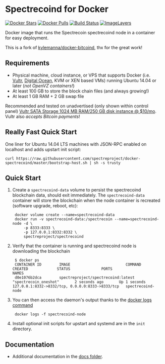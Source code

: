 Spectrecoind for Docker
===================

[![Docker Stars](https://img.shields.io/docker/stars/spectreproject/docker-spectrecoind.svg)](https://hub.docker.com/r/spectreproject/docker-spectrecoind/)
[![Docker Pulls](https://img.shields.io/docker/pulls/spectreproject/docker-spectrecoind.svg)](https://hub.docker.com/r/spectreproject/docker-spectrecoind/)
[![Build Status](https://ci.spectreproject.io/buildStatus/icon?job=Spectrecoin/docker-spectrecoind/develop/)](https://ci.spectreproject.io/job/Spectrecoin/job/docker-spectrecoind/job/develop/)
[![ImageLayers](https://images.microbadger.com/badges/image/spectreproject/docker-spectrecoind.svg)](https://microbadger.com/#/images/spectreproject/docker-spectrecoind)

Docker image that runs the Spectrecoin spectrecoind node in a container for easy deployment.

This is a fork of [kylemanna/docker-bitcoind](https://github.com/kylemanna/docker-bitcoind), thx for the great work!

Requirements
------------

* Physical machine, cloud instance, or VPS that supports Docker (i.e. [Vultr](http://bit.ly/1HngXg0), [Digital Ocean](http://bit.ly/18AykdD), KVM or XEN based VMs) running Ubuntu 14.04 or later (*not OpenVZ containers!*)
* At least 100 GB to store the block chain files (and always growing!)
* At least 1 GB RAM + 2 GB swap file

Recommended and tested on unadvertised (only shown within control panel) [Vultr SATA Storage 1024 MB RAM/250 GB disk instance @ $10/mo](http://bit.ly/vultrbitcoind).  Vultr also *accepts Bitcoin payments*!


Really Fast Quick Start
-----------------------

One liner for Ubuntu 14.04 LTS machines with JSON-RPC enabled on localhost and adds upstart init script:

    curl https://raw.githubusercontent.com/spectreproject/docker-spectrecoind/master/bootstrap-host.sh | sh -s trusty


Quick Start
-----------

1. Create a `spectrecoind-data` volume to persist the spectrecoind blockchain data, should exit immediately.  The `spectrecoind-data` container will store the blockchain when the node container is recreated (software upgrade, reboot, etc):

        docker volume create --name=spectrecoind-data
        docker run -v spectrecoind-data:/spectrecoin --name=spectrecoind-node -d \
            -p 8333:8333 \
            -p 127.0.0.1:8332:8332 \
            spectreproject/spectrecoind

2. Verify that the container is running and spectrecoind node is downloading the blockchain

        $ docker ps
        CONTAINER ID        IMAGE                         COMMAND             CREATED             STATUS              PORTS                                              NAMES
        d0e1076b2dca        spectreproject/spectrecoind:latest     "spectrecoin_oneshot"       2 seconds ago       Up 1 seconds        127.0.0.1:8332->8332/tcp, 0.0.0.0:8333->8333/tcp   spectrecoind-node

3. You can then access the daemon's output thanks to the [docker logs command]( https://docs.docker.com/reference/commandline/cli/#logs)

        docker logs -f spectrecoind-node

4. Install optional init scripts for upstart and systemd are in the `init` directory.


Documentation
-------------

* Additional documentation in the [docs folder](docs).

